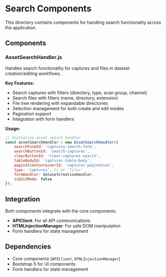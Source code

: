 # Search Components

This directory contains components for handling search functionality across the application.

## Components

### AssetSearchHandler.js

Handles search functionality for captures and files in dataset creation/editing workflows.

**Key Features:**

- Search captures with filters (directory, type, scan group, channel)
- Search files with filters (name, directory, extension)
- File tree rendering with expandable directories
- Selection management for both create and edit modes
- Pagination support
- Integration with form handlers

**Usage:**

```javascript
// Initialize asset search handler
const assetSearchHandler = new AssetSearchHandler({
    searchFormId: 'captures-search-form',
    searchButtonId: 'search-captures',
    clearButtonId: 'clear-captures-search',
    tableBodyId: 'captures-table-body',
    paginationContainerId: 'captures-pagination',
    type: 'captures', // or 'files'
    formHandler: datasetCreationHandler,
    isEditMode: false
});
```

## Integration

Both components integrate with the core components:

- **APIClient**: For all API communications
- **HTMLInjectionManager**: For safe DOM manipulation
- Form handlers for state management

## Dependencies

- Core components (`APIClient`, `HTMLInjectionManager`)
- Bootstrap 5 for UI components
- Form handlers for state management
